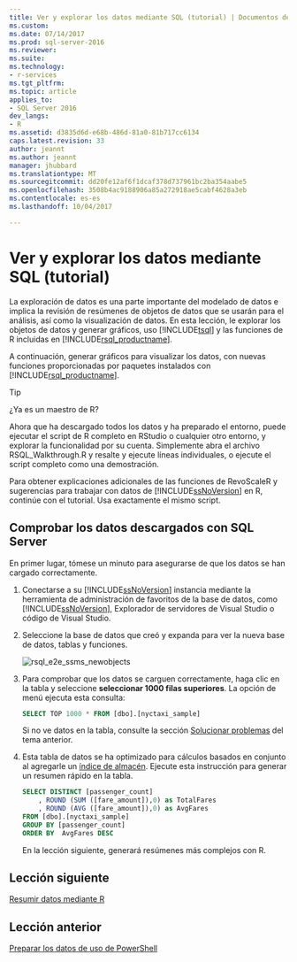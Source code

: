 ```yaml
---
title: Ver y explorar los datos mediante SQL (tutorial) | Documentos de Microsoft
ms.custom: 
ms.date: 07/14/2017
ms.prod: sql-server-2016
ms.reviewer: 
ms.suite: 
ms.technology:
- r-services
ms.tgt_pltfrm: 
ms.topic: article
applies_to:
- SQL Server 2016
dev_langs:
- R
ms.assetid: d3835d6d-e68b-486d-81a0-81b717cc6134
caps.latest.revision: 33
author: jeannt
ms.author: jeannt
manager: jhubbard
ms.translationtype: MT
ms.sourcegitcommit: dd20fe12af6f1dcaf378d737961bc2ba354aabe5
ms.openlocfilehash: 3508b4ac9188906a85a272918ae5cabf4628a3eb
ms.contentlocale: es-es
ms.lasthandoff: 10/04/2017

---
```

# <a name="view-and-explore-the-data-using-sql-walkthrough"></a>Ver y explorar los datos mediante SQL (tutorial)

La exploración de datos es una parte importante del modelado de datos e implica la revisión de resúmenes de objetos de datos que se usarán para el análisis, así como la visualización de datos. En esta lección, le explorar los objetos de datos y generar gráficos, uso [!INCLUDE[tsql](../../includes/tsql-md.md)] y las funciones de R incluidas en [!INCLUDE[rsql_productname](../../includes/rsql-productname-md.md)].

A continuación, generar gráficos para visualizar los datos, con nuevas funciones proporcionadas por paquetes instalados con [!INCLUDE[rsql_productname](../../includes/rsql-productname-md.md)].

> [!TIP]
> ¿Ya es un maestro de R?
>   
> Ahora que ha descargado todos los datos y ha preparado el entorno, puede ejecutar el script de R completo en RStudio o cualquier otro entorno, y explorar la funcionalidad por su cuenta. Simplemente abra el archivo RSQL_Walkthrough.R y resalte y ejecute líneas individuales, o ejecute el script completo como una demostración.
>   
> Para obtener explicaciones adicionales de las funciones de RevoScaleR y sugerencias para trabajar con datos de [!INCLUDE[ssNoVersion](../../includes/ssnoversion-md.md)] en R, continúe con el tutorial. Usa exactamente el mismo script.

## <a name="verify-downloaded-data-using-sql-server"></a>Comprobar los datos descargados con SQL Server

En primer lugar, tómese un minuto para asegurarse de que los datos se han cargado correctamente.

1. Conectarse a su [!INCLUDE[ssNoVersion](../../includes/ssnoversion-md.md)] instancia mediante la herramienta de administración de favoritos de la base de datos, como [!INCLUDE[ssNoVersion](../../includes/ssnoversion-md.md)], Explorador de servidores de Visual Studio o código de Visual Studio.

2. Seleccione la base de datos que creó y expanda para ver la nueva base de datos, tablas y funciones.
  
    ![rsql_e2e_ssms_newobjects](media/rsql-e2e-ssms-newobjects.PNG)
  
3.  Para comprobar que los datos se carguen correctamente, haga clic en la tabla y seleccione **seleccionar 1000 filas superiores**. La opción de menú ejecuta esta consulta:

    ```SQL
    SELECT TOP 1000 * FROM [dbo].[nyctaxi_sample]
    ```
    Si no ve datos en la tabla, consulte la sección [Solucionar problemas](walkthrough-prepare-the-data.md) del tema anterior.

4. Esta tabla de datos se ha optimizado para cálculos basados en conjunto al agregarle un [índice de almacén](../../relational-databases/indexes/columnstore-indexes-overview.md). Ejecute esta instrucción para generar un resumen rápido en la tabla.

    ```SQL
    SELECT DISTINCT [passenger_count]
        , ROUND (SUM ([fare_amount]),0) as TotalFares
        , ROUND (AVG ([fare_amount]),0) as AvgFares
    FROM [dbo].[nyctaxi_sample]
    GROUP BY [passenger_count]
    ORDER BY  AvgFares DESC
    ````
    En la lección siguiente, generará resúmenes más complejos con R.

## <a name="next-lesson"></a>Lección siguiente

[Resumir datos mediante R](walkthrough-view-and-summarize-data-using-r.md)

## <a name="previous-lesson"></a>Lección anterior

[Preparar los datos de uso de PowerShell](walkthrough-prepare-the-data.md)

